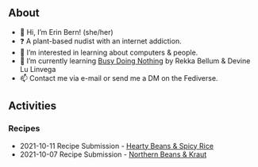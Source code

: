 ## About

- 👋 Hi, I’m Erin Bern! (she/her)
- ❓ A plant-based nudist with an internet addiction.
- 👀 I’m interested in learning about computers & people.
- 📖 I’m currently learning [Busy Doing Nothing](https://100r.co/site/busy_doing_nothing.html) by Rekka Bellum & Devine Lu Linvega
- 📫 Contact me via e-mail or send me a DM on the Fediverse.

## Activities
### Recipes
- 2021-10-11 Recipe Submission - [Hearty Beans & Spicy Rice](https://just-the.recipes/2021/10/11/bean-spicyrice)
- 2021-10-07 Recipe Submission - [Northern Beans & Kraut](https://just-the.recipes/2021/10/07/northern-beans)

<!---
erinbern/erinbern is a ✨ special ✨ repository because its `README.md` (this file) appears on your GitHub profile.
You can click the Preview link to take a look at your changes.
--->
